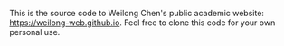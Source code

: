 This is the source code to Weilong Chen's public academic website: https://weilong-web.github.io. Feel free to clone this code for your own personal use.
